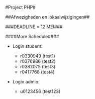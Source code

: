 #Project PHP#

##Afwezigheden en lokaalwijzigingen##

###DEADLINE = 12 MEI###

####More Schedule####

* Login student:
	- r0330949 (test1)
	- r0376986 (test2)
	- r0382075 (test3)
	- r0417768 (test4)


* Login admin:
	- u0123456 (test123)